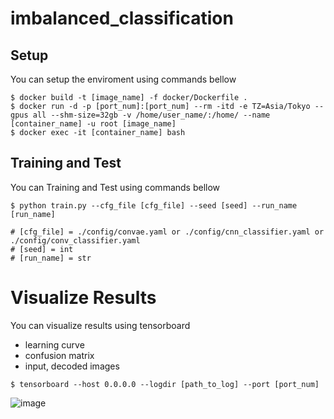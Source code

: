 # imbalanced_classification

## Setup
You can setup the enviroment using commands bellow
```
$ docker build -t [image_name] -f docker/Dockerfile .
$ docker run -d -p [port_num]:[port_num] --rm -itd -e TZ=Asia/Tokyo --gpus all --shm-size=32gb -v /home/user_name/:/home/ --name [container_name] -u root [image_name]
$ docker exec -it [container_name] bash
```

## Training and Test
You can Training and Test using commands bellow
```
$ python train.py --cfg_file [cfg_file] --seed [seed] --run_name [run_name]

# [cfg_file] = ./config/convae.yaml or ./config/cnn_classifier.yaml or ./config/conv_classifier.yaml
# [seed] = int
# [run_name] = str
```
# Visualize Results
You can visualize results using tensorboard
- learning curve
- confusion matrix
- input, decoded images
```
$ tensorboard --host 0.0.0.0 --logdir [path_to_log] --port [port_num]
```
![image](https://user-images.githubusercontent.com/40286449/119701383-3b559f80-be8f-11eb-96c6-cd8ab4880720.png)
